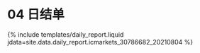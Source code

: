 # 04 日结单

{% include  templates/daily_report.liquid jdata=site.data.daily_report.icmarkets_30786682_20210804 %}